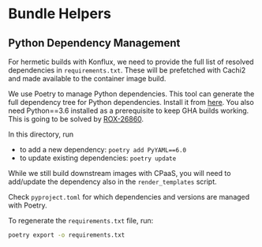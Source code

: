 # Bundle Helpers

## Python Dependency Management

For hermetic builds with Konflux, we need to provide the full list of resolved dependencies in `requirements.txt`.
These will be prefetched with Cachi2 and made available to the container image build.

We use Poetry to manage Python dependencies.
This tool can generate the full dependency tree for Python dependencies.
Install it from [here](https://python-poetry.org/docs/#installation).
You also need Python==3.6 installed as a prerequisite to keep GHA builds working.
This is going to be solved by [ROX-26860](https://issues.redhat.com/browse/ROX-26860).

In this directory, run

* to add a new dependency: `poetry add PyYAML==6.0`
* to update existing dependencies: `poetry update`

While we still build downstream images with CPaaS, you will need to add/update the dependency also in the `render_templates` script.

Check `pyproject.toml` for which dependencies and versions are managed with Poetry.

To regenerate the `requirements.txt` file, run:

```bash
poetry export -o requirements.txt
```

